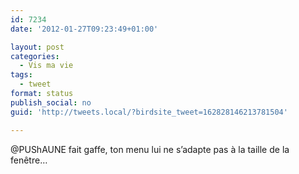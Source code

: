```yaml
---
id: 7234
date: '2012-01-27T09:23:49+01:00'

layout: post
categories:
  - Vis ma vie
tags:
  - tweet
format: status
publish_social: no
guid: 'http://tweets.local/?birdsite_tweet=162828146213781504'

---
```


@PUShAUNE fait gaffe, ton menu lui ne s’adapte pas à la taille de la fenêtre…